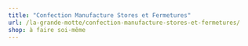```yaml
---
title: "Confection Manufacture Stores et Fermetures"
url: /la-grande-motte/confection-manufacture-stores-et-fermetures/
shop: à faire soi-même
---
```

